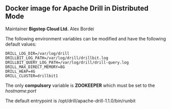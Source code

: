 ## Docker image for Apache Drill in Distributed Mode ##
Maintainer **Bigstep Cloud Ltd.** Alex Bordei

The following environment variables can be modified and have the following default values:
```
DRILL_LOG_DIR=/var/log/drill
DRILLBIT_LOG_PATH=/var/log/drill/drillbit.log
DRILLBIT_QUERY_LOG_PATH=/var/log/drill/drill-query.log
DRILL_MAX_DIRECT_MEMORY=8G
DRILL_HEAP=4G  
DRILL_CLUSTER=drillbit1
```
The only **compulsory** variable is **ZOOKEEPER** which must be set to the *hostname:port*

The default entrypoint is /opt/drill/apache-drill-1.1.0/bin/runbit 

